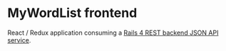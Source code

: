# MyWordList frontend  

React / Redux application consuming a [Rails 4 REST backend JSON API service](https://github.com/Yorkshireman/wordlists_uids).
